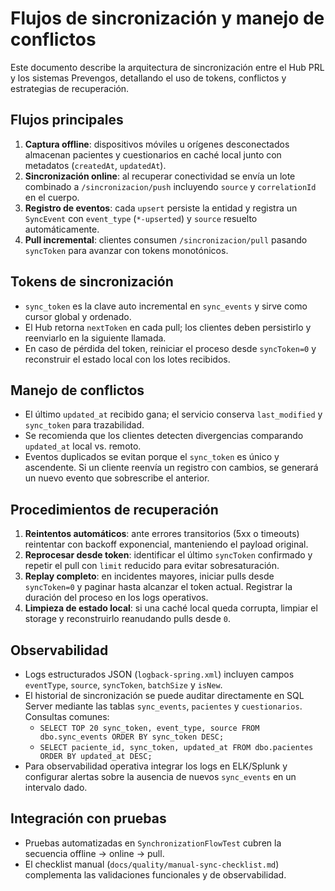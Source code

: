 # Flujos de sincronización y manejo de conflictos

Este documento describe la arquitectura de sincronización entre el Hub PRL y los sistemas Prevengos, detallando el uso de tokens, conflictos y estrategias de recuperación.

## Flujos principales

1. **Captura offline**: dispositivos móviles u orígenes desconectados almacenan pacientes y cuestionarios en caché local junto con metadatos (`createdAt`, `updatedAt`).
2. **Sincronización online**: al recuperar conectividad se envía un lote combinado a `/sincronizacion/push` incluyendo `source` y `correlationId` en el cuerpo.
3. **Registro de eventos**: cada `upsert` persiste la entidad y registra un `SyncEvent` con `event_type` (`*-upserted`) y `source` resuelto automáticamente.
4. **Pull incremental**: clientes consumen `/sincronizacion/pull` pasando `syncToken` para avanzar con tokens monotónicos.

## Tokens de sincronización

* `sync_token` es la clave auto incremental en `sync_events` y sirve como cursor global y ordenado.
* El Hub retorna `nextToken` en cada pull; los clientes deben persistirlo y reenviarlo en la siguiente llamada.
* En caso de pérdida del token, reiniciar el proceso desde `syncToken=0` y reconstruir el estado local con los lotes recibidos.

## Manejo de conflictos

* El último `updated_at` recibido gana; el servicio conserva `last_modified` y `sync_token` para trazabilidad.
* Se recomienda que los clientes detecten divergencias comparando `updated_at` local vs. remoto.
* Eventos duplicados se evitan porque el `sync_token` es único y ascendente. Si un cliente reenvía un registro con cambios, se generará un nuevo evento que sobrescribe el anterior.

## Procedimientos de recuperación

1. **Reintentos automáticos**: ante errores transitorios (5xx o timeouts) reintentar con backoff exponencial, manteniendo el payload original.
2. **Reprocesar desde token**: identificar el último `syncToken` confirmado y repetir el pull con `limit` reducido para evitar sobresaturación.
3. **Replay completo**: en incidentes mayores, iniciar pulls desde `syncToken=0` y paginar hasta alcanzar el token actual. Registrar la duración del proceso en los logs operativos.
4. **Limpieza de estado local**: si una caché local queda corrupta, limpiar el storage y reconstruirlo reanudando pulls desde `0`.

## Observabilidad

* Logs estructurados JSON (`logback-spring.xml`) incluyen campos `eventType`, `source`, `syncToken`, `batchSize` y `isNew`.
* El historial de sincronización se puede auditar directamente en SQL Server mediante las tablas `sync_events`, `pacientes`
  y `cuestionarios`. Consultas comunes:
  * `SELECT TOP 20 sync_token, event_type, source FROM dbo.sync_events ORDER BY sync_token DESC;`
  * `SELECT paciente_id, sync_token, updated_at FROM dbo.pacientes ORDER BY updated_at DESC;`
* Para observabilidad operativa integrar los logs en ELK/Splunk y configurar alertas sobre la ausencia de nuevos `sync_events`
  en un intervalo dado.

## Integración con pruebas

* Pruebas automatizadas en `SynchronizationFlowTest` cubren la secuencia offline → online → pull.
* El checklist manual (`docs/quality/manual-sync-checklist.md`) complementa las validaciones funcionales y de observabilidad.

